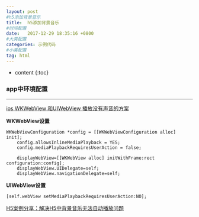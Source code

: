 ```yaml
---
layout: post
#h5添加背景音乐
title:  h5添加背景音乐
#时间配置
date:   2017-12-29 18:35:16 +0800
#大类配置
categories: 示例代码
#小类配置
tag: html
---
```


* content
{:toc}

### app中环境配置 
---
[ios WKWebView 和UIWebView 播放没有声音的方案](http://blog.csdn.net/yinyakun/article/details/53992474)

**WKWebView设置**
```objc
WKWebViewConfiguration *config = [[WKWebViewConfiguration alloc] init];  
    config.allowsInlineMediaPlayback = YES;  
    config.mediaPlaybackRequiresUserAction = false;  
      
    displayWebView=[[WKWebView alloc] initWithFrame:rect configuration:config];  
    displayWebView.UIDelegate=self;  
    displayWebView.navigationDelegate=self;  

```

**UIWebView设置**

```objc
[self.webView setMediaPlaybackRequiresUserAction:NO];
````

[H5案例分享：解决H5中背景音乐无法自动播放问题](https://www.h5-share.com/articles/201701/bgmusicarticle.html)<br>


<!-- 音乐 start-->
<div class="musicinfo" id="musicinfo">
    <audio id="musicid" src="/styles/audio/message.mp3" preload="preload" autoplay="autoplay"  loop="loop">您的浏览器不支持 audio标签。</audio>
</div>
<!-- 音乐 end-->
<script type="text/javascript">
	// 音乐播放
	function autoPlayMusic() {
	    // 自动播放音乐效果，解决浏览器或者APP自动播放问题
	    function musicInBrowserHandler() {
	        musicPlay(true);
	        document.body.removeEventListener('touchstart', musicInBrowserHandler);
	    }
	    document.body.addEventListener('touchstart', musicInBrowserHandler);

	    // 自动播放音乐效果，解决微信自动播放问题
	    function musicInWeixinHandler() {
	        musicPlay(true);
	        document.addEventListener("WeixinJSBridgeReady", function () {
	            musicPlay(true);
	        }, false);
	        document.removeEventListener('DOMContentLoaded', musicInWeixinHandler);
	    }
	    document.addEventListener('DOMContentLoaded', musicInWeixinHandler);
	}
	function musicPlay(isPlay) {
	    var audio = document.getElementById('musicid');
	    if (isPlay && audio.paused) {
	        audio.play();
	    }
	    if (!isPlay && !audio.paused) {
	        audio.pause();
	    }
	}
	autoPlayMusic();
</script>
